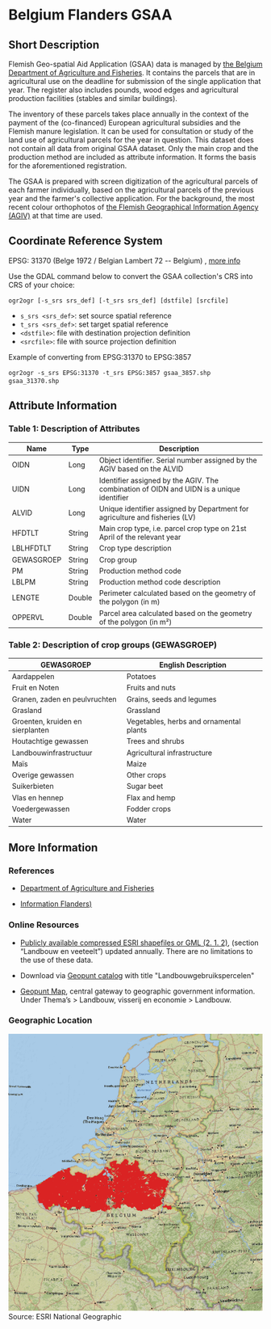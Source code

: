 # Belgium Flanders GSAA

## Short Description  
Flemish Geo-spatial Aid Application (GSAA) data is managed by [the Belgium Department of Agriculture and Fisheries](https://lv.vlaanderen.be/nl).
It contains the parcels that are in agricultural use on the deadline for submission of the single application that year. The register also includes pounds, wood edges and agricultural production facilities (stables and similar buildings).  

The inventory of these parcels takes place annually in the context of the payment of the (co-financed) European agricultural subsidies and the Flemish manure legislation. It can be used for consultation or study of the land use of agricultural parcels for the year in question. This dataset does not contain all data from original GSAA dataset. Only the main crop and the production method are included as attribute information. It forms the basis for the aforementioned registration.  

The GSAA is prepared with screen digitization of the agricultural parcels of each farmer individually, based on the agricultural parcels of the previous year and the farmer's collective application. For the background, the most recent colour orthophotos of [the Flemish Geographical Information Agency (AGIV)](https://overheid.vlaanderen.be/informatie-vlaanderen/flanders-information-agency-en) at that time are used. 


## Coordinate Reference System
EPSG: 31370 (Belge 1972 / Belgian Lambert 72 -- Belgium) , [more info](https://epsg.io/31370)

Use the GDAL command below to convert the GSAA collection's CRS into CRS of your choice:

```
ogr2ogr [-s_srs srs_def] [-t_srs srs_def] [dstfile] [srcfile]
```
- `s_srs <srs_def>`: set source spatial reference
- `t_srs <srs_def>`: set target spatial reference
- `<dstfile>`: file with destination projection definition
- `<srcfile>`: file with source projection definition

Example of converting  from EPSG:31370 to EPSG:3857 
```
ogr2ogr -s_srs EPSG:31370 -t_srs EPSG:3857 gsaa_3857.shp gsaa_31370.shp
```

## Attribute Information  

### Table 1: Description of Attributes
<table>
  <thead>
    <tr>
      <th>Name</th>
      <th>Type </th>
      <th>Description</th>
    </tr>
  </thead>
  <tbody>
    <tr>
      <td>OIDN</td>
      <td > Long</td>
      <td>Object identifier. Serial number assigned by the AGIV based on the ALVID</td>
    </tr>
    <tr>
      <td>UIDN</td>
      <td >Long </td>
      <td> Identifier assigned by the AGIV. The combination of OIDN and UIDN is a unique identifier</td>
    </tr>
    <tr>
      <td>ALVID</td>
      <td > Long</td>
      <td>Unique identifier assigned by Department for agriculture and fisheries (LV)</td>
    </tr>
    <tr>
      <td>HFDTLT</td>
      <td >String</td>
      <td >Main crop type, i.e. parcel crop type on 21st April of the relevant year </td>
    </tr>
    <tr>
      <td>LBLHFDTLT</td>
      <td >String </td>
      <td>Crop type description </td>
    </tr>
    <tr>
      <td>GEWASGROEP</td>
      <td > String </td>
      <td> Crop group  </td>
    </tr>
      <tr>
      <td>PM</td>
      <td > String </td>
      <td> Production method code </td>
    </tr>
      <tr>
      <td>LBLPM</td>
      <td > String </td>
      <td> Production method code description</td>
    </tr>
      <tr>
      <td>LENGTE</td>
      <td > Double</td>
      <td> Perimeter calculated based on the geometry of the polygon (in m) </td>
    </tr>
      <tr>
      <td>OPPERVL</td>
      <td > Double </td>
      <td> Parcel area calculated based on the geometry of the polygon (in m²) </td>
    </tr>
  </tbody>
</table>   

### Table 2: Description of crop groups (GEWASGROEP)

| GEWASGROEP | English Description |
| ------- |  ------------ |
| Aardappelen | Potatoes |
| Fruit en Noten | Fruits and nuts |
| Granen, zaden en peulvruchten | Grains, seeds and legumes |
| Grasland | Grassland |
| Groenten, kruiden en sierplanten | Vegetables, herbs and ornamental plants |
| Houtachtige gewassen | Trees and shrubs |
| Landbouwinfrastructuur | Agricultural infrastructure |
| Maïs | Maize |
| Overige gewassen | Other crops |
| Suikerbieten | Sugar beet |
| Vlas en hennep | Flax and hemp |
| Voedergewassen | Fodder crops |
| Water | Water |

## More Information

### References  

- [Department of Agriculture and Fisheries](https://lv.vlaanderen.be/nl)  

- [Information Flanders)](https://overheid.vlaanderen.be/informatie-vlaanderen)

### Online Resources    

- [Publicly available compressed ESRI shapefiles or GML (2. 1. 2)](https://download.vlaanderen.be/Catalogus), (section “Landbouw en veeteelt”) updated annually. There are no limitations to the use of these data.  

- Download via [Geopunt catalog](http://www.geopunt.be/catalogus)  with title "Landbouwgebruikspercelen"  

- [Geopunt Map](http://www.geopunt.be/), central gateway to geographic government information. Under Thema’s > Landbouw, visserij en economie > Landbouw.  

### Geographic Location  

![geographic location](be_geographic_location.png)  
Source: ESRI National Geographic

